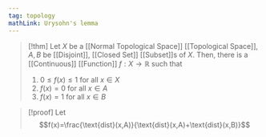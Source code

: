 ```yaml
---
tag: topology
mathLink: Urysohn's lemma
---
```

>[!thm]
Let $X$ be a [[Normal Topological Space]] [[Topological Space]], $A,B$ be [[Disjoint]], [[Closed Set]] [[Subset]]s of $X$. Then, there is a [[Continuous]] [[Function]] $f:X \rightarrow \mathbb{R}$ such that 
>1. $0≤f(x)≤1$ for all $x\in X$
>2. $f(x)=0$ for all $x\in A$
>3. $f(x)=1$ for all $x\in B$

>[!proof]
Let 
$$f(x)=\frac{\text{dist}(x,A)}{\text{dist}(x,A)+\text{dist}(x,B)}$$

